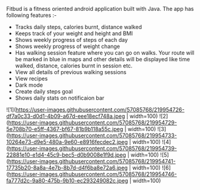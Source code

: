Fitbud is a fitness oriented android application built with Java. The app has following features :-
- Tracks daily steps, calories burnt, distance walked
- Keeps track of your weight and height and BMI
- Shows weekly progress of steps of each day
- Shows weekly progress of weight change
- Has walking session feature where you can go on walks. Your route will be marked in blue in maps and other details will be displayed like time walked, distance, calories burnt in session etc.
- View all details of previous walking sessions
- View recipes
- Dark mode
- Create daily steps goal
- Shows daily stats on notificaion bar

![1](https://user-images.githubusercontent.com/57085768/219954726-df7a0c33-d0d1-4b09-a67d-eee18ecf748a.jpeg | width=100)
![2](https://user-images.githubusercontent.com/57085768/219954729-5e708b70-e5ff-4367-bf67-81b9b118a55c.jpeg | width=100)
![3](https://user-images.githubusercontent.com/57085768/219954733-10264e73-d9e5-480a-9e60-e8916fecdec2.jpeg | width=100)
![4](https://user-images.githubusercontent.com/57085768/219954739-22881e10-e1d4-45c9-bec5-d0b9008e1f9d.jpeg | width=100)
![5](https://user-images.githubusercontent.com/57085768/219954741-17735b20-8a8a-4e7b-8b7d-d4f6ba8e72a6.jpeg | width=100)
![6](https://user-images.githubusercontent.com/57085768/219954746-fa777d2c-9a80-475b-9b10-ec293249082c.jpeg | width=100)
